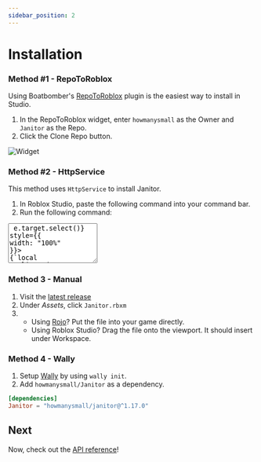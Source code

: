 ```yaml
---
sidebar_position: 2
---
```


# Installation

### Method #1 - RepoToRoblox

Using Boatbomber's [RepoToRoblox](https://devforum.roblox.com/t/repotoroblox-simple-and-quick-github-cloning-into-your-explorer/1000272) plugin is the easiest way to install in Studio.

1. In the RepoToRoblox widget, enter `howmanysmall` as the Owner and `Janitor` as the Repo.
2. Click the Clone Repo button.

![Widget](https://i.imgur.com/mOYl9T1.png)

### Method #2 - HttpService

This method uses `HttpService` to install Janitor.

1. In Roblox Studio, paste the following command into your command bar.
2. Run the following command:

<textarea readonly rows="5" onClick={e => e.target.select()} style={{
width: "100%"
}}>
{`local ReplicatedStorage = game:GetService("ReplicatedStorage")
local HttpService = game:GetService("HttpService")
local HttpEnabled = HttpService.HttpEnabled
HttpService.HttpEnabled = true
local function RequestAsync(RequestDictionary)
    return HttpService:RequestAsync(RequestDictionary)
end
local function GetAsync(Url, Headers)
    Headers["cache-control"] = "no-cache"
    local Success, ResponseDictionary = pcall(RequestAsync, {
        Headers = Headers;
        Method = "GET";
        Url = Url;
    })
    if Success then
        if ResponseDictionary.Success then
            return ResponseDictionary.Body
        else
            return false, string.format("HTTP %*: %*", ResponseDictionary.StatusCode, ResponseDictionary.StatusMessage)
        end
    else
        return false, ResponseDictionary
    end
end
local function Initify(Root)
    local InitFile = Root:FindFirstChild("init")
        or Root:FindFirstChild("init.luau") or Root:FindFirstChild("init.client.luau") or Root:FindFirstChild("init.server.luau")
        or Root:FindFirstChild("init.luau") or Root:FindFirstChild("init.client.luau") or Root:FindFirstChild("init.server.lua")
    if InitFile then
        InitFile.Name = Root.Name
        InitFile.Parent = Root.Parent
        for _, Child in Root:GetChildren() do
            Child.Parent = InitFile
        end
        Root:Destroy()
        Root = InitFile
    end
    for _, Child in Root:GetChildren() do
        Initify(Child)
    end
    return Root
end
local FilesList = HttpService:JSONDecode(assert(GetAsync(
    "https://api.github.com/repos/howmanysmall/Janitor/contents/src",
    {accept = "application/vnd.github.v3+json"}
)))
local Janitor = Instance.new("Folder")
Janitor.Name = "Janitor"
for _, FileData in FilesList do
    local ModuleScript = Instance.new("ModuleScript")
    ModuleScript.Name = tostring(string.match(FileData.name, "(%w+)%.luau?"))
    local Success, Source = GetAsync(FileData.download_url, {})
    if not Success then
        ModuleScript.Source = string.format("-- %*", tostring(Source))
    else
        ModuleScript.Source = tostring(Success)
    end
    ModuleScript.Parent = Janitor
end
Janitor.Parent = ReplicatedStorage
Initify(Janitor)
HttpService.HttpEnabled = HttpEnabled`}
</textarea>

### Method 3 - Manual

1. Visit the [latest release](https://github.com/howmanysmall/Janitor/releases)
2. Under *Assets*, click `Janitor.rbxm`
3. - Using [Rojo](https://rojo.space/)? Put the file into your game directly.
   - Using Roblox Studio? Drag the file onto the viewport. It should insert under Workspace.

### Method 4 - Wally

1. Setup [Wally](https://wally.run/) by using `wally init`.
2. Add `howmanysmall/Janitor` as a dependency.

```toml
[dependencies]
Janitor = "howmanysmall/janitor@^1.17.0"
```

## Next

Now, check out the [API reference](/api/Janitor)!

